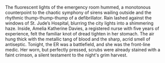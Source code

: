 The fluorescent lights of the emergency room hummed, a monotonous counterpoint to the chaotic symphony of sirens wailing outside and the rhythmic thump-thump-thump of a defibrillator.  Rain lashed against the windows of St. Jude’s Hospital, blurring the city lights into a shimmering haze.  Inside, Amelia Katherine Davies, a registered nurse with five years of experience, felt the familiar knot of dread tighten in her stomach.  The air hung thick with the metallic tang of blood and the sharp, acrid smell of antiseptic.  Tonight, the ER was a battlefield, and she was the front-line medic.  Her worn, but perfectly pressed, scrubs were already stained with a faint crimson, a silent testament to the night's grim harvest.
